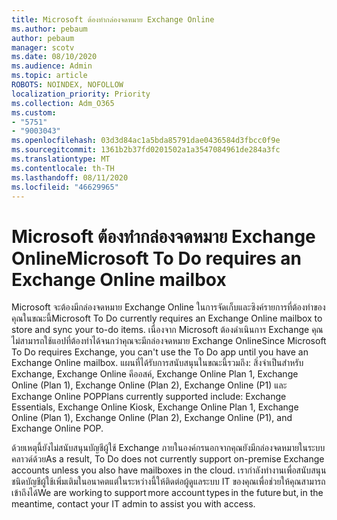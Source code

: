 ```yaml
---
title: Microsoft ต้องทำกล่องจดหมาย Exchange Online
ms.author: pebaum
author: pebaum
manager: scotv
ms.date: 08/10/2020
ms.audience: Admin
ms.topic: article
ROBOTS: NOINDEX, NOFOLLOW
localization_priority: Priority
ms.collection: Adm_O365
ms.custom:
- "5751"
- "9003043"
ms.openlocfilehash: 03d3d84ac1a5bda85791dae0436584d3fbcc0f9e
ms.sourcegitcommit: 1361b2b37fd0201502a1a3547084961de284a3fc
ms.translationtype: MT
ms.contentlocale: th-TH
ms.lasthandoff: 08/11/2020
ms.locfileid: "46629965"
---
```

# <a name="microsoft-to-do-requires-an-exchange-online-mailbox"></a><span data-ttu-id="d243d-102">Microsoft ต้องทำกล่องจดหมาย Exchange Online</span><span class="sxs-lookup"><span data-stu-id="d243d-102">Microsoft To Do requires an Exchange Online mailbox</span></span>

<span data-ttu-id="d243d-103">Microsoft จะต้องมีกล่องจดหมาย Exchange Online ในการจัดเก็บและซิงค์รายการที่ต้องทำของคุณในขณะนี้</span><span class="sxs-lookup"><span data-stu-id="d243d-103">Microsoft To Do currently requires an Exchange Online mailbox to store and sync your to-do items.</span></span> <span data-ttu-id="d243d-104">เนื่องจาก Microsoft ต้องดำเนินการ Exchange คุณไม่สามารถใช้แอปที่ต้องทำได้จนกว่าคุณจะมีกล่องจดหมาย Exchange Online</span><span class="sxs-lookup"><span data-stu-id="d243d-104">Since Microsoft To Do requires Exchange, you can't use the To Do app until you have an Exchange Online mailbox.</span></span> <span data-ttu-id="d243d-105">แผนที่ได้รับการสนับสนุนในขณะนี้รวมถึง: สิ่งจำเป็นสำหรับ Exchange, Exchange Online คีออสค์, Exchange Online Plan 1, Exchange Online (Plan 1), Exchange Online (Plan 2), Exchange Online (P1) และ Exchange Online POP</span><span class="sxs-lookup"><span data-stu-id="d243d-105">Plans currently supported include: Exchange Essentials, Exchange Online Kiosk, Exchange Online Plan 1, Exchange Online (Plan 1), Exchange Online (Plan 2), Exchange Online (P1), and Exchange Online POP.</span></span>

<span data-ttu-id="d243d-106">ด้วยเหตุนี้ยังไม่สนับสนุนบัญชีผู้ใช้ Exchange ภายในองค์กรนอกจากคุณยังมีกล่องจดหมายในระบบคลาวด์ด้วย</span><span class="sxs-lookup"><span data-stu-id="d243d-106">As a result, To Do does not currently support on-premise Exchange accounts unless you also have mailboxes in the cloud.</span></span> <span data-ttu-id="d243d-107">เรากำลังทำงานเพื่อสนับสนุนชนิดบัญชีผู้ใช้เพิ่มเติมในอนาคตแต่ในระหว่างนี้ให้ติดต่อผู้ดูแลระบบ IT ของคุณเพื่อช่วยให้คุณสามารถเข้าถึงได้</span><span class="sxs-lookup"><span data-stu-id="d243d-107">We are working to support more account types in the future but, in the meantime, contact your IT admin to assist you with access.</span></span>